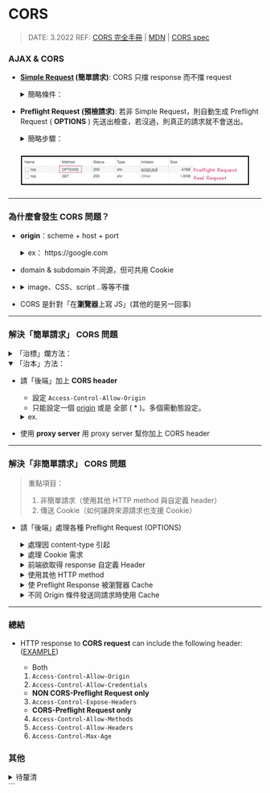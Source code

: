 <style> 
.imgBox{
  display: flex; 
  flex-direction: column; 
  margin: 5%; 
  justify-content: center;
  border: 2px solid black;
}
</style>

<!--  style  -->

###### <!-- ref -->

[mdn]: https://developer.mozilla.org/zh-TW/docs/Web
[cors 完全手冊]: https://blog.huli.tw/2021/02/19/cors-guide-1/
[cors spec]: https://fetch.spec.whatwg.org/#http-cors-protocol
[simple request]: https://developer.mozilla.org/zh-TW/docs/Web/HTTP/CORS#%E7%B0%A1%E5%96%AE%E8%AB%8B%E6%B1%82
[把 fetch mode 設成 no-cors]: https://stackoverflow.com/questions/43262121/trying-to-use-fetch-and-pass-in-mode-no-cors/43268098
[origin]: #為什麼會發生-cors-問題
[res.header]: http://expressjs.com/en/api.html#res.set
[example]: #解決非簡單請求-cors-問題
[2.2.1 - cors-safelisted method]: https://fetch.spec.whatwg.org/#cors-safelisted-method
[2.2.2. - cors-safelisted request-header]: https://fetch.spec.whatwg.org/#cors-safelisted-request-header
[使用 cors 與 cache 時的注意事項]: https://blog.huli.tw/2021/02/19/cors-guide-4/#使用-cors-與-cache-時的注意事項

<!-- ref -->

# CORS

> DATE: 3.2022
> REF: [CORS 完全手冊] | [MDN] | [CORS spec]

### AJAX & CORS

- **[Simple Request] (簡單請求)**: CORS 只擋 response 而不擋 request
    <details close>
    <summary>簡略條件：</summary>

  - <details close>
    <summary>使用基本方法</summary>

    - `GET`
    - `POST`
    - `HEAD`

    > [2.2.1 - CORS-safelisted method]

    </details>

  - <details close>
    <summary>無自訂的 header</summary>

    - `accept`
    - `accept-language`
    - `content-language`
    - `content-type`

    > [2.2.2. - CORS-safelisted request-header]

    </details>

  - <details close>
    <summary>Content-Type 三選一</summary>

    - `application/x-www-form-urlencoded`
    - `multipart/form-data`
    - `text/plain`

    </details>

</details>

- **Preflight Request (預檢請求)**: 若非 Simple Request，則自動生成 Preflight Request ( **OPTIONS** ) 先送出檢查，若沒過，則真正的請求就不會送出。
  <details close>
  <summary>簡略步驟：</summary>

  1. 瀏覽器自動生成兩個 Header：

  ```
  ex.
  Access-Control-Request-Headers: content-type
  Access-Control-Request-Method: POST
  ```

  2. 以 OPTIONS 方式發出請求

</details>

  <div class="imgBox" >
    <img src="../image/Preflight%20Request.png" alt="Discussion_array.png" />
  </div>

---

### 為什麼會發生 CORS 問題？

- **origin**：scheme + host + port

    <details close>
    <summary>ex： https://google.com</summary>
    
    - 名詞：
      - scheme：`https`
      - host：`google.com`
      - port：若沒有指定，預設 http：80, https：443
    - 同源： `https://google.com & https://google.com/api`
    - 不同源：
      1. `https://google.com & http://google.com`
      2. `https://google.com & https://google.com：3000`
      3. `https://google.com & https://api.google.com`
        **(domain & subdomain 不同源，可共用 Cookie)**
      4. `https://api.google.com & https://data.google.com`

    </details>

- domain & subdomain 不同源，但可共用 Cookie

- <details close><summary>image、CSS、script ..等等不擋</summary>

  - 載入後只有瀏覽器知道內容 (無法用程式讀取)
    --> 無法把結果外傳
    --> 較無資料外洩問題

  </details>

- CORS 是針對「在**瀏覽器**上寫 JS」(其他的是另一回事)

---

### 解決「簡單請求」 CORS 問題

<details close>
<summary>「治標」爛方法：</summary>

- 關掉瀏覽器的安全性設置
- [把 fetch mode 設成 no-cors]：
  我發 request 給 no-cors header 的資源，我不要 response
  --> 絕對沒有 response
- 不要用 AJAX 拿資料 (用 JSONP, JSON with Padding) - JSONP: script 標籤 - AJAX: XMLHttpRequest 或是 fetch
</details>

<details open>
<summary>「治本」方法：</summary>

- 請「後端」加上 **CORS header**

  - 設定 `Access-Control-Allow-Origin`
  - 只能設定一個 [origin] 或是 全部 ( \* )。多個需動態設定。

  <details close>
  <summary>ex. </summary>

  > REF： [res.header]>

  ```
  res.header('Access-Control-Allow-Origin', <ORIGIN || '*'>)
  ```

  </details>

- 使用 **proxy server**
  用 proxy server 幫你加上 CORS header

</details>

---

### 解決「非簡單請求」 CORS 問題

> 重點項目：
>
> 1. 非簡單請求（使用其他 HTTP method 與自定義 header）
> 2. 傳送 Cookie（如何讓跨來源請求也支援 Cookie）

- 請「後端」處理各種 Preflight Request (OPTIONS)

    <details close>
    <summary>處理因 content-type 引起</summary>

  - 設定 `Access-Control-Allow-Headers`，除了：
    - application/x-www-form-urlencoded
    - multipart/form-data
    - text/plain

  ***

  > REF： [res.header] | <[ORIGIN]>

  ```
  app.options('/form', (req, res) => {
    res.header('Access-Control-Allow-Origin', <ORIGIN || '*'>)
    res.header('Access-Control-Allow-Headers', 'content-type')
    res.end()
  })
  ```

    </details>

    <details close>
    <summary>處理 Cookie 需求</summary>

  - 跨來源請求，預設不會帶上 Cookie
  - Client 加入 `credentials: 'include'`
  - Server 設定 `Access-Control-Allow-Credentials` 為 true
  - `Access-Control-Allow-Origin` 不能是 \*，要指定 [origin]

  ***

  > REF： [res.header] | <[ORIGIN]>

  ```
  app.post('/form', (req, res) => {
    res.header('Access-Control-Allow-Origin', <ORIGIN>)
    res.header('Access-Control-Allow-Credentials', true)
  })

  app.options('/form', (req, res) => {
    res.header('Access-Control-Allow-Origin', <ORIGIN>)
    res.header('Access-Control-Allow-Credentials', true)
    res.header('Access-Control-Allow-Headers', 'content-type, X-App-Version')
    res.end()
  })
  ```

    </details>

    <details close>
    <summary>前端欲取得 response 自定義 Header</summary>

  - 設定 `Access-Control-Expose-Headers` (將該 Header 暴露)

  ***

  > REF： [res.header] | <[ORIGIN]>

  ```
  app.get('/', (req, res) => {
    res.header('X-List-Version', '1.3')
    res.header('Access-Control-Allow-Origin', <ORIGIN || '*'>)
    res.header('Access-Control-Expose-Headers', 'X-List-Version')
  })
  ```

    </details>

    <details close>
    <summary>使用其他 HTTP method</summary>

  - 設定 `Access-Control-Allow-Methods` (除了 GET、HEAD、POST)

  ***

  > REF： [res.header] | <[ORIGIN]>

  ```
  app.options('/form', (req, res) => {
    res.header('Access-Control-Allow-Origin', <ORIGIN || '*'>)
    res.header('Access-Control-Allow-Methods', 'PATCH')
    res.end()
  })
  ```

    </details>

    <details close>
    <summary>使 Preflight Response 被瀏覽器 Cache</summary>

  - 設定 `Access-Control-Max-Age` 的秒數，單位-秒

  ***

  > REF： [res.header] | <[ORIGIN]>

  ```
  app.options('/form', (req, res) => {
    res.header('Access-Control-Allow-Origin', <ORIGIN || '*'>)
    res.header('Access-Control-Max-Age', 300)
    res.end()
  })
  ```

    </details>

    <details close>
    <summary>不同 Origin 條件發送同請求時使用 Cache</summary>

  - 例如 `<img>` 與 `js fetch` 都對同一個來源發送 CORS Request
  - 方法 1: 設定 `Vary: Origin` ，針對不同 Origin 分辨 Cache
  - 方法 2: `<img>` 加上 `crossorigin="anonymous"`，使其帶上 Origin
  - 淮：Vary header 也要看防火牆有沒有通的樣子

  ***

  > REF： [res.header] | <[ORIGIN]> | [使用 CORS 與 Cache 時的注意事項]

  ```
  app.options('/form', (req, res) => {
    res.header('Access-Control-Allow-Origin', <ORIGIN || '*'>)
    res.header('Access-Control-Max-Age', 300)
    Vary: Origin
    res.end()
  })
  ```

    </details>

---

### 總結

- HTTP response to **CORS request** can include the following header: ([EXAMPLE])

  - Both

  1. `Access-Control-Allow-Origin`
  2. `Access-Control-Allow-Credentials`

  - **NON CORS-Preflight Request only**

  3. `Access-Control-Expose-Headers`

  - **CORS-Preflight Request only**

  4. `Access-Control-Allow-Methods`
  5. `Access-Control-Allow-Headers`
  6. `Access-Control-Max-Age`

### 其他

<details close><summary>待釐清</summary>

- 今天會有 same-origin policy 跟 CORS，是因為我們「在瀏覽器上寫 JS」，所以受到執行環境的限制。如果我們今天寫的是 Node.js，就完全沒有這些問題，想拿什麼就拿什麼，不會有人擋我們?
-

</details>
```
